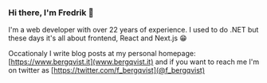 ### Hi there, I'm Fredrik 👋

I'm a web developer with over 22 years of experience. 
I used to do .NET but these days it's all about frontend, React and Next.js 😁

Occationaly I write blog posts at my personal homepage: [https://www.bergqvist.it](www.bergqvist.it) and if you want to reach me I'm on twitter as [https://twitter.com/f_bergqvist](@f_bergqvist)



<!--
**fredrikbergqvist/fredrikbergqvist** is a ✨ _special_ ✨ repository because its `README.md` (this file) appears on your GitHub profile.

Here are some ideas to get you started:

- 🔭 I’m currently working on ...
- 🌱 I’m currently learning ...
- 👯 I’m looking to collaborate on ...
- 🤔 I’m looking for help with ...
- 💬 Ask me about ...
- 📫 How to reach me: ...
- 😄 Pronouns: ...
- ⚡ Fun fact: ...
-->

